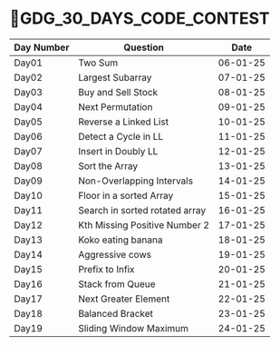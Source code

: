 # 🌟GDG_30_DAYS_CODE_CONTEST

| Day Number | Question                       | Date     |
| ---------- | ------------------------------ | -------- |
| Day01      | Two Sum                        | 06-01-25 |
| Day02      | Largest Subarray               | 07-01-25 |
| Day03      | Buy and Sell Stock             | 08-01-25 |
| Day04      | Next Permutation               | 09-01-25 |
| Day05      | Reverse a Linked List          | 10-01-25 |
| Day06      | Detect a Cycle in LL           | 11-01-25 |
| Day07      | Insert in Doubly LL            | 12-01-25 |
| Day08      | Sort the Array                 | 13-01-25 |
| Day09      | Non-Overlapping Intervals      | 14-01-25 |
| Day10      | Floor in a sorted Array        | 15-01-25 |
| Day11      | Search in sorted rotated array | 16-01-25 |
| Day12      | Kth Missing Positive Number 2  | 17-01-25 |
| Day13      | Koko eating banana             | 18-01-25 |
| Day14      | Aggressive cows                | 19-01-25 |
| Day15      | Prefix to Infix                | 20-01-25 |
| Day16      | Stack from Queue               | 21-01-25 |
| Day17      | Next Greater Element           | 22-01-25 |
| Day18      | Balanced Bracket               | 23-01-25 |
| Day19      | Sliding Window Maximum         | 24-01-25 |

